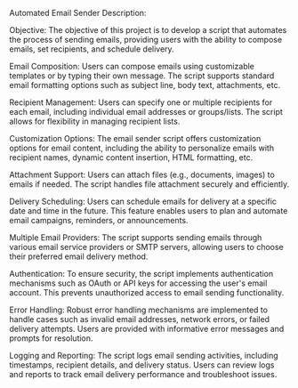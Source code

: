 Automated Email Sender Description:

Objective: The objective of this project is to develop a script that automates the process of sending emails, providing users with the ability to compose emails, set recipients, and schedule delivery.

Email Composition: Users can compose emails using customizable templates or by typing their own message. The script supports standard email formatting options such as subject line, body text, attachments, etc.

Recipient Management: Users can specify one or multiple recipients for each email, including individual email addresses or groups/lists. The script allows for flexibility in managing recipient lists.

Customization Options: The email sender script offers customization options for email content, including the ability to personalize emails with recipient names, dynamic content insertion, HTML formatting, etc.

Attachment Support: Users can attach files (e.g., documents, images) to emails if needed. The script handles file attachment securely and efficiently.

Delivery Scheduling: Users can schedule emails for delivery at a specific date and time in the future. This feature enables users to plan and automate email campaigns, reminders, or announcements.

Multiple Email Providers: The script supports sending emails through various email service providers or SMTP servers, allowing users to choose their preferred email delivery method.

Authentication: To ensure security, the script implements authentication mechanisms such as OAuth or API keys for accessing the user's email account. This prevents unauthorized access to email sending functionality.

Error Handling: Robust error handling mechanisms are implemented to handle cases such as invalid email addresses, network errors, or failed delivery attempts. Users are provided with informative error messages and prompts for resolution.

Logging and Reporting: The script logs email sending activities, including timestamps, recipient details, and delivery status. Users can review logs and reports to track email delivery performance and troubleshoot issues.
